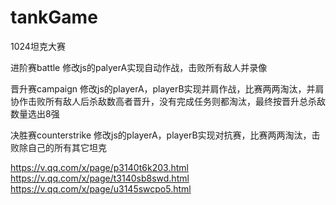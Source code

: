 # tankGame

1024坦克大赛

进阶赛battle
修改js的palyerA实现自动作战，击败所有敌人并录像

晋升赛campaign
修改js的playerA，playerB实现并肩作战，比赛两两淘汰，并肩协作击败所有敌人后杀敌数高者晋升，没有完成任务则都淘汰，最终按晋升总杀敌数量选出8强

决胜赛counterstrike
修改js的playerA，playerB实现对抗赛，比赛两两淘汰，击败除自己的所有其它坦克

https://v.qq.com/x/page/p3140t6k203.html  
https://v.qq.com/x/page/t3140sb8swd.html  
https://v.qq.com/x/page/u3145swcpo5.html  
